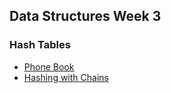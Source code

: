 ## Data Structures Week 3
### Hash Tables

* [Phone Book](https://github.com/IAjimi/Data-Structures-and-Algorithms-Coursera/blob/master/2%20-%20Data%20Structures/Week%203%20-%20Hash%20Tables/phone_book.py) 
* [Hashing with Chains](https://github.com/IAjimi/Data-Structures-and-Algorithms-Coursera/blob/master/2%20-%20Data%20Structures/Week%203%20-%20Hash%20Tables/hashing_with_chains.py) 
